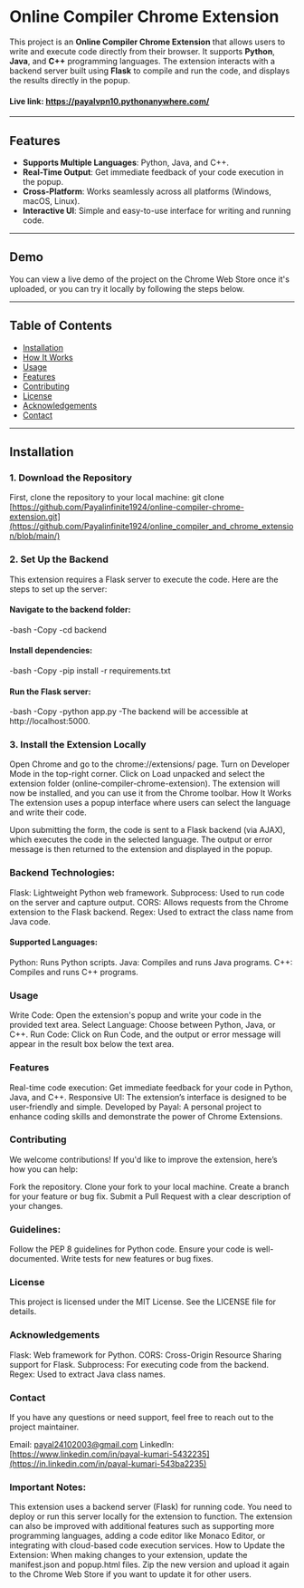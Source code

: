 
# Online Compiler Chrome Extension

This project is an **Online Compiler Chrome Extension** that allows users to write and execute code directly from their browser. It supports **Python**, **Java**, and **C++** programming languages. The extension interacts with a backend server built using **Flask** to compile and run the code, and displays the results directly in the popup.
#### Live link: https://payalvpn10.pythonanywhere.com/
---

## Features

- **Supports Multiple Languages**: Python, Java, and C++.
- **Real-Time Output**: Get immediate feedback of your code execution in the popup.
- **Cross-Platform**: Works seamlessly across all platforms (Windows, macOS, Linux).
- **Interactive UI**: Simple and easy-to-use interface for writing and running code.

---

## Demo

You can view a live demo of the project on the Chrome Web Store once it's uploaded, or you can try it locally by following the steps below.

---

## Table of Contents

- [Installation](#installation)
- [How It Works](#how-it-works)
- [Usage](#usage)
- [Features](#features)
- [Contributing](#contributing)
- [License](#license)
- [Acknowledgements](#acknowledgements)
- [Contact](#contact)

---

## Installation

### 1. Download the Repository

First, clone the repository to your local machine:
git clone [https://github.com/Payalinfinite1924/online-compiler-chrome-extension.git](https://github.com/Payalinfinite1924/online_compiler_and_chrome_extension/blob/main/)

### 2. Set Up the Backend
This extension requires a Flask server to execute the code. Here are the steps to set up the server:

#### Navigate to the backend folder:
-bash
-Copy
-cd backend
#### Install dependencies:
-bash
-Copy
-pip install -r requirements.txt
#### Run the Flask server:
-bash
-Copy
-python app.py
-The backend will be accessible at http://localhost:5000.

### 3. Install the Extension Locally

Open Chrome and go to the chrome://extensions/ page.
Turn on Developer Mode in the top-right corner.
Click on Load unpacked and select the extension folder (online-compiler-chrome-extension).
The extension will now be installed, and you can use it from the Chrome toolbar.
How It Works
The extension uses a popup interface where users can select the language and write their code.

Upon submitting the form, the code is sent to a Flask backend (via AJAX), which executes the code in the selected language.
The output or error message is then returned to the extension and displayed in the popup.
### Backend Technologies:
Flask: Lightweight Python web framework.
Subprocess: Used to run code on the server and capture output.
CORS: Allows requests from the Chrome extension to the Flask backend.
Regex: Used to extract the class name from Java code.
#### Supported Languages:
Python: Runs Python scripts.
Java: Compiles and runs Java programs.
C++: Compiles and runs C++ programs.
### Usage
Write Code: Open the extension's popup and write your code in the provided text area.
Select Language: Choose between Python, Java, or C++.
Run Code: Click on Run Code, and the output or error message will appear in the result box below the text area.
### Features
Real-time code execution: Get immediate feedback for your code in Python, Java, and C++.
Responsive UI: The extension’s interface is designed to be user-friendly and simple.
Developed by Payal: A personal project to enhance coding skills and demonstrate the power of Chrome Extensions.
### Contributing
We welcome contributions! If you'd like to improve the extension, here’s how you can help:

Fork the repository.
Clone your fork to your local machine.
Create a branch for your feature or bug fix.
Submit a Pull Request with a clear description of your changes.
### Guidelines:
Follow the PEP 8 guidelines for Python code.
Ensure your code is well-documented.
Write tests for new features or bug fixes.
### License
This project is licensed under the MIT License. See the LICENSE file for details.

### Acknowledgements
Flask: Web framework for Python.
CORS: Cross-Origin Resource Sharing support for Flask.
Subprocess: For executing code from the backend.
Regex: Used to extract Java class names.
### Contact
If you have any questions or need support, feel free to reach out to the project maintainer.

Email: payal24102003@gmail.com
LinkedIn: [https://www.linkedin.com/in/payal-kumari-5432235](https://in.linkedin.com/in/payal-kumari-543ba2235)

### Important Notes:
This extension uses a backend server (Flask) for running code. You need to deploy or run this server locally for the extension to function.
The extension can also be improved with additional features such as supporting more programming languages, adding a code editor like Monaco Editor, or integrating with cloud-based code execution services.
How to Update the Extension:
When making changes to your extension, update the manifest.json and popup.html files.
Zip the new version and upload it again to the Chrome Web Store if you want to update it for other users.
